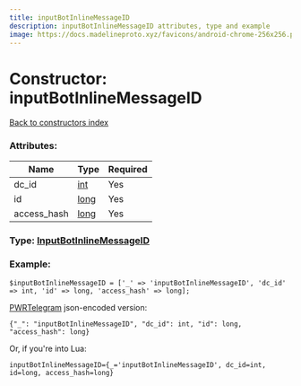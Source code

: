 ```yaml
---
title: inputBotInlineMessageID
description: inputBotInlineMessageID attributes, type and example
image: https://docs.madelineproto.xyz/favicons/android-chrome-256x256.png
---
```

# Constructor: inputBotInlineMessageID  
[Back to constructors index](index.md)



### Attributes:

| Name     |    Type       | Required |
|----------|---------------|----------|
|dc\_id|[int](../types/int.md) | Yes|
|id|[long](../types/long.md) | Yes|
|access\_hash|[long](../types/long.md) | Yes|



### Type: [InputBotInlineMessageID](../types/InputBotInlineMessageID.md)


### Example:

```
$inputBotInlineMessageID = ['_' => 'inputBotInlineMessageID', 'dc_id' => int, 'id' => long, 'access_hash' => long];
```  

[PWRTelegram](https://pwrtelegram.xyz) json-encoded version:

```
{"_": "inputBotInlineMessageID", "dc_id": int, "id": long, "access_hash": long}
```


Or, if you're into Lua:  


```
inputBotInlineMessageID={_='inputBotInlineMessageID', dc_id=int, id=long, access_hash=long}

```


